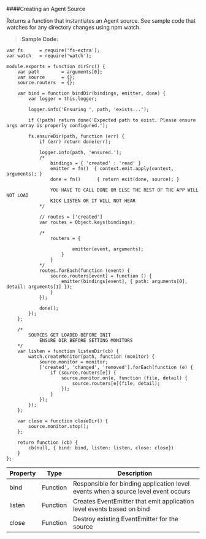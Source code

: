 ####Creating an Agent Source

Returns a function that instantiates an Agent source. See sample code that watches for any directory changes using npm watch.

> **Sample Code:**

```
var fs      = require('fs-extra');
var watch   = require('watch');

module.exports = function dirSrc() {
    var path        = arguments[0];
    var source      = {};
    source.routers  = {};

    var bind = function bindDir(bindings, emitter, done) {
        var logger = this.logger;

        logger.info('Ensuring ', path, 'exists...');

        if (!path) return done('Expected path to exist. Please ensure args array is properly configured.');

        fs.ensureDir(path, function (err) {
            if (err) return done(err);

            logger.info(path, 'ensured.');
            /*
                bindings = { 'created' : 'read' }
                emitter = fn()  { context.emit.apply(context, arguments); }
                done = fn()      { return exit(done, source); }

                YOU HAVE TO CALL DONE OR ELSE THE REST OF THE APP WILL NOT LOAD
                KICK LISTEN OR IT WILL NOT HEAR
            */

            // routes = ['created']
            var routes = Object.keys(bindings);

            /*
                routers = {

                        emitter(event, arguments);
                    }
                }
            */
            routes.forEach(function (event) {
                source.routers[event] = function () {
                    emitter(bindings[event], { path: arguments[0], detail: arguments[1] });
                }
            });

            done();
        });
    };

    /*
        SOURCES GET LOADED BEFORE INIT
            ENSURE DIR BEFORE SETTING MONITORS
    */
    var listen = function listenDir(cb) {
        watch.createMonitor(path, function (monitor) {
            source.monitor = monitor;
            ['created', 'changed', 'removed'].forEach(function (e) {
                if (source.routers[e]) {
                    source.monitor.on(e, function (file, detail) {
                        source.routers[e](file, detail);
                    });
                }
            });
        });
    };

    var close = function closeDir() {
        source.monitor.stop();
    };

    return function (cb) {
        cb(null, { bind: bind, listen: listen, close: close})
    }
};
```


Property | Type     | Description
---------|----------|-------------
bind     | Function | Responsible for binding application level events when a source level event occurs 
listen   | Function | Creates EventEmitter that emit application level events based on bind
close    | Function | Destroy existing EventEmitter for the source
